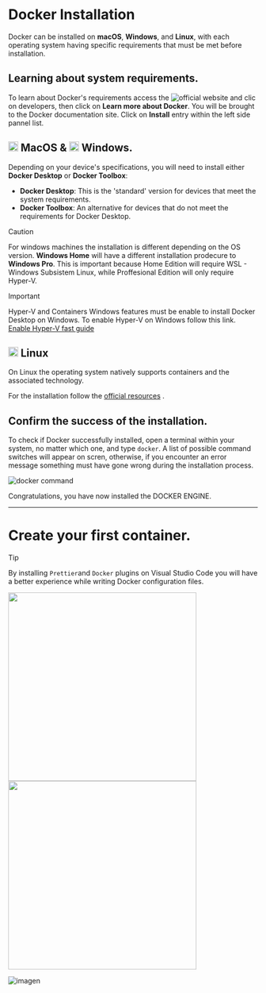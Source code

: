 # Docker Installation
Docker can be installed on **macOS**, **Windows**, and **Linux**, with each operating system having specific requirements that must be met before installation.

## Learning about system requirements.
To learn about Docker's requirements access the ![official website](https://www.docker.com/) and clic on developers, then click on **Learn more about Docker**. You will be brought to the Docker documentation site. Click on **Install** entry within the left side pannel list. 


<h2>
<img  height="20px" src="https://github.com/user-attachments/assets/3f88a71f-b453-4490-9f70-d4defb6c5b01"> MacOS & <img  height="20px" src="https://github.com/user-attachments/assets/9e139738-eb29-4406-9579-8a433053d15e"> Windows.</h2>

Depending on your device's specifications, you will need to install either **Docker Desktop** or **Docker Toolbox**:   
- **Docker Desktop**: This is the 'standard' version for devices that meet the system requirements.
- **Docker Toolbox**: An alternative for devices that do not meet the requirements for Docker Desktop.

> [!CAUTION]
> For windows machines the installation is different depending on the OS version. **Windows Home** will have a different installation prodecure to **Windows Pro**. This is important because Home Edition will require WSL - Windows Subsistem Linux, while Proffesional Edition will only require Hyper-V.

> [!IMPORTANT]
> Hyper-V and Containers Windows features must be enable to install Docker Desktop on Windows.
> To enable Hyper-V on Windows follow this link. [Enable Hyper-V fast guide](https://github.com/JasonDGian/Docker-Kubernetes-Course/blob/main/enable-hyper-v.md)

<h2><img height="20px" src="https://github.com/user-attachments/assets/c51b89c4-c0bf-4e72-86f0-db15c6236101"> Linux  </h2>
On Linux the operating system natively supports containers and the associated technology.

For the installation follow the [official resources](https://docs.docker.com/desktop/install/linux-install) .  

## Confirm the success of the installation.
To check if Docker successfully installed, open a terminal within your system, no matter which one, and type `docker`. A list of possible command switches will appear on scren, otherwise, if you encounter an error message something must have gone wrong during the installation process.
   
![docker command](https://github.com/user-attachments/assets/cabb9f65-42f1-495a-9f42-e085180ed99c)

Congratulations, you have now installed the DOCKER ENGINE.

   
--- 

# Create your first container.

>[!TIP]
> By installing `Prettier`and `Docker` plugins on Visual Studio Code you will have a better experience while writing Docker configuration files.
>   
> <img width="380px" src="https://github.com/user-attachments/assets/4a0e7fa1-bcf1-416d-854b-b47926a3c4f3">
> <img width="380px" src="https://github.com/user-attachments/assets/28dd9556-84bc-4163-b67e-b499317b1899">






![imagen](https://github.com/user-attachments/assets/f66ed9f4-1ebb-4a52-ada0-883396da9955)












